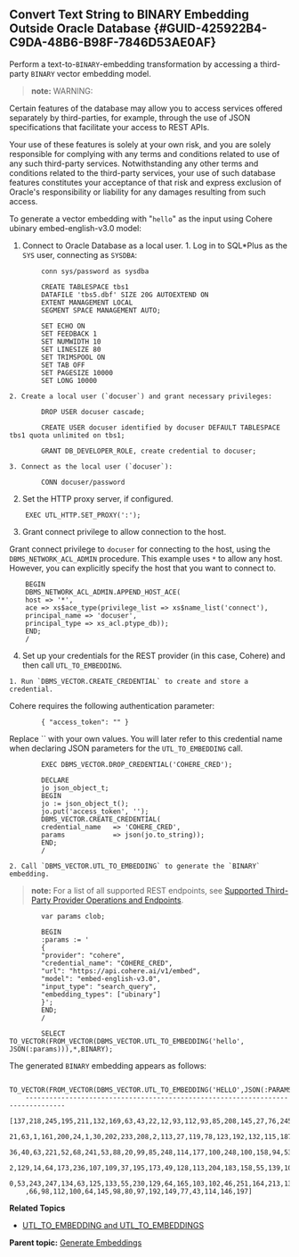## Convert Text String to BINARY Embedding Outside Oracle Database {#GUID-425922B4-C9DA-48B6-B98F-7846D53AE0AF}

Perform a text-to-`BINARY`-embedding transformation by accessing a third-party `BINARY` vector embedding model. 

> **note:** WARNING: 

Certain features of the database may allow you to access services offered separately by third-parties, for example, through the use of JSON specifications that facilitate your access to REST APIs. 

Your use of these features is solely at your own risk, and you are solely responsible for complying with any terms and conditions related to use of any such third-party services. Notwithstanding any other terms and conditions related to the third-party services, your use of such database features constitutes your acceptance of that risk and express exclusion of Oracle's responsibility or liability for any damages resulting from such access.

To generate a vector embedding with "`hello`" as the input using Cohere ubinary embed-english-v3.0 model: 

  1. Connect to Oracle Database as a local user.
    1. Log in to SQL*Plus as the `SYS` user, connecting as `SYSDBA`:
```
        conn sys/password as sysdba
```
```
        CREATE TABLESPACE tbs1
        DATAFILE 'tbs5.dbf' SIZE 20G AUTOEXTEND ON
        EXTENT MANAGEMENT LOCAL
        SEGMENT SPACE MANAGEMENT AUTO;
```
```
        SET ECHO ON
        SET FEEDBACK 1
        SET NUMWIDTH 10
        SET LINESIZE 80
        SET TRIMSPOOL ON
        SET TAB OFF
        SET PAGESIZE 10000
        SET LONG 10000
```
        

    2. Create a local user (`docuser`) and grant necessary privileges:
```
        DROP USER docuser cascade;
```
```
        CREATE USER docuser identified by docuser DEFAULT TABLESPACE tbs1 quota unlimited on tbs1;
```
```
        GRANT DB_DEVELOPER_ROLE, create credential to docuser;
```
        

    3. Connect as the local user (`docuser`):
```
        CONN docuser/password
```
        

  2. Set the HTTP proxy server, if configured.
```
    EXEC UTL_HTTP.SET_PROXY(':');
```
    

  3. Grant connect privilege to allow connection to the host.

Grant connect privilege to `docuser` for connecting to the host, using the `DBMS_NETWORK_ACL_ADMIN` procedure. This example uses `*` to allow any host. However, you can explicitly specify the host that you want to connect to. 
```
    BEGIN
    DBMS_NETWORK_ACL_ADMIN.APPEND_HOST_ACE(
    host => '*',
    ace => xs$ace_type(privilege_list => xs$name_list('connect'),
    principal_name => 'docuser',
    principal_type => xs_acl.ptype_db));
    END;
    /
```
    

  4. Set up your credentials for the REST provider (in this case, Cohere) and then call `UTL_TO_EMBEDDING`.

    1. Run `DBMS_VECTOR.CREATE_CREDENTIAL` to create and store a credential. 

Cohere requires the following authentication parameter:
```
        { "access_token": "" }
```
        

Replace `` with your own values. You will later refer to this credential name when declaring JSON parameters for the `UTL_TO_EMBEDDING` call. 
```
        EXEC DBMS_VECTOR.DROP_CREDENTIAL('COHERE_CRED');
        
        DECLARE
        jo json_object_t;
        BEGIN
        jo := json_object_t();
        jo.put('access_token', '');
        DBMS_VECTOR.CREATE_CREDENTIAL(
        credential_name   => 'COHERE_CRED',
        params            => json(jo.to_string));
        END;
        /
```
        

    2. Call `DBMS_VECTOR.UTL_TO_EMBEDDING` to generate the `BINARY` embedding. 

> **note:** For a list of all supported REST endpoints, see [Supported Third-Party Provider Operations and Endpoints](supported-third-party-provider-operations-and-endpoints.md#GUID-BE3EE403-CD10-4708-A15F-EFB1FA69DF09). 
```
        var params clob;
        
        BEGIN
        :params := '
        {
        "provider": "cohere",
        "credential_name": "COHERE_CRED",
        "url": "https://api.cohere.ai/v1/embed",
        "model": "embed-english-v3.0",
        "input_type": "search_query",
        "embedding_types": ["ubinary"]
        }';
        END;
        /
        
        SELECT TO_VECTOR(FROM_VECTOR(DBMS_VECTOR.UTL_TO_EMBEDDING('hello', JSON(:params))),*,BINARY);
```
        

The generated `BINARY` embedding appears as follows: 
```
    TO_VECTOR(FROM_VECTOR(DBMS_VECTOR.UTL_TO_EMBEDDING('HELLO',JSON(:PARAMS))),*,BIN
    --------------------------------------------------------------------------------
    [137,218,245,195,211,132,169,63,43,22,12,93,112,93,85,208,145,27,76,245,99,222,1
    21,63,1,161,200,24,1,30,202,233,208,2,113,27,119,78,123,192,132,115,187,146,58,1
    36,40,63,221,52,68,241,53,88,20,99,85,248,114,177,100,248,100,158,94,53,57,97,18
    2,129,14,64,173,236,107,109,37,195,173,49,128,113,204,183,158,55,139,10,205,65,4
    0,53,243,247,134,63,125,133,55,230,129,64,165,103,102,46,251,164,213,139,227,225
    ,66,98,112,100,64,145,98,80,97,192,149,77,43,114,146,197]
```
    




**Related Topics**

  * [UTL_TO_EMBEDDING and UTL_TO_EMBEDDINGS](utl_to_embedding-and-utl_to_embeddings-dbms_vector.md#GUID-8E615832-F6C0-4435-8F43-3FAF80692D5B)



**Parent topic:** [Generate Embeddings](generate-embeddings.md)

